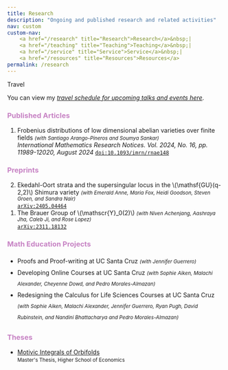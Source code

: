 ```yaml
---
title: Research
description: "Ongoing and published research and related activities"
nav: custom
custom-nav: 
    <a href="/research" title="Research">Research</a>&nbsp;|
    <a href="/teaching" title="Teaching">Teaching</a>&nbsp;|
    <a href="/service" title="Service">Service</a>&nbsp;|
    <a href="/resources" title="Resources">Resources</a>
permalink: /research
---
```


<div class="callout-quarto note">
  <div class="callout-title">Travel</div>
    <div class="callout-content">
<p>You can view my <a href="/travel"><em>travel schedule for upcoming talks and events here</em></a>.</p>
    </div>
</div>


<!-- ### Articles -->
<h3 style="color:#c783c4">Published Articles</h3>

<ol reversed>
<li> Frobenius distributions of low dimensional abelian varieties over finite fields <small><em>(with Santiago Arango-Pineros and Soumya Sankar)</em></small><br>
    <em>International Mathematics Research Notices. Vol. 2024, No. 16, pp. 11989-12020, August 2024</em>
    <a href="https://doi.org/10.1093/imrn/rnae148"><code>doi:10.1093/imrn/rnae148</code></a> </li>
</ol>

<h3 style="color:#c783c4">Preprints</h3>

<ol reversed>
<li> Ekedahl-Oort strata and the supersingular locus in the \(\mathsf{GU}(q-2,2)\) Shimura variety <small><em>(with Emerald Anne, Maria Fox, Heidi Goodson, Steven Groen, and Sandra Nair)</em></small><br>
    <a href="https://arxiv.org/abs/2405.04464"><code>arXiv:2405.04464</code></a> </li>

<li> The Brauer Group of \(\mathscr{Y}_0(2)\) <small><em>(with Niven Achenjang, Aashraya Jha, Caleb Ji, and Rose Lopez)</em></small><br>
    <a href="https://arxiv.org/abs/2311.18132"><code>arXiv:2311.18132</code></a> </li>
</ol>

<!-- --------------------------------------------------- -->

<h3 style="color:#c783c4">Math Education Projects</h3>
<ul style="line-height:180%">

<li> Proofs and Proof-writing at UC Santa Cruz <small><em>(with Jennifer Guerrero)</em></small></li>

<li> Developing Online Courses at UC Santa Cruz <small><em>(with Sophie Aiken, Malachi Alexander, Cheyenne Dowd, and Pedro Morales-Almazan)</em></small></li>

<li> Redesigning the Calculus for Life Sciences Courses at UC Santa Cruz <small><em>(with Sophie Aiken, Malachi Alexander, Jennifer Guerrero, Ryan Pugh, David Rubinstein, and Nandini Bhattacharya and Pedro Morales-Almazan)</em></small></li>

<!-- <li> A \(p\)-adic analytic Brauer Group <small><em>(with Martin Weissman)</em></small></li> -->

</ul>

<!-- --------------------------------------------------- --
<h3 style="color:#c783c4">In Preparation</h3>
<ul style="line-height:180%">

<li> </li>

<li> A \(p\)-adic analytic Brauer Group <small><em>(with Martin Weissman)</em></small></li>

</ul>

-->

<!-- ### Theses -->
<h3 style="color:#c783c4">Theses</h3>

* [Motivic Integrals of Orbifolds](https://www.hse.ru/en/edu/vkr/296285338)<br>
<small>Master's Thesis, Higher School of Economics</small>

<!-- --------------------------------------------------- -->

<script src="https://cdn.mathjax.org/mathjax/latest/MathJax.js?config=TeX-AMS-MML_HTMLorMML" type="text/javascript"></script>

<!-- c885b9 -->